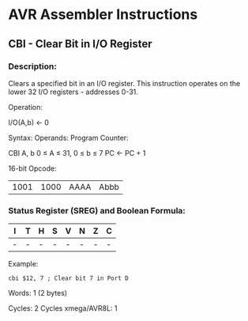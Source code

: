 AVR Assembler Instructions
==========================

CBI - Clear Bit in I/O Register
-------------------------------

### <a href="" id="N141DA"></a> Description:

Clears a specified bit in an I/O register. This instruction operates on the lower 32 I/O registers - addresses 0-31.

Operation:

I/O(A,b) ← 0

Syntax: Operands: Program Counter:

CBI A, b 0 ≤ A ≤ 31, 0 ≤ b ≤ 7 PC ← PC + 1

16-bit Opcode:

|      |      |      |      |
|------|------|------|------|
| 1001 | 1000 | AAAA | Abbb |

### <a href="" id="N1420D"></a> Status Register (SREG) and Boolean Formula:

| I   | T   | H   | S   | V   | N   | Z   | C   |
|-----|-----|-----|-----|-----|-----|-----|-----|
| -   | -   | -   | -   | -   | -   | -   | -   |

Example:

``` programlisting
cbi $12, 7 ; Clear bit 7 in Port D
```

Words: 1 (2 bytes)

Cycles: 2 Cycles xmega/AVR8L: 1
